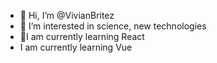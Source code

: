 - 👋 Hi, I’m @VivianBritez
- 👀 I’m interested in science, new technologies
- 🌱I am currently learning React
- I am currently learning Vue
